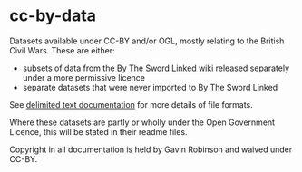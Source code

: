 # cc-by-data
Datasets available under CC-BY and/or OGL, mostly relating to the British Civil Wars. These are either:

- subsets of data from the [By The Sword Linked wiki](https://github.com/drgavinr/btsl/) released separately under a more permissive licence
- separate datasets that were never imported to By The Sword Linked

See [delimited text documentation](https://github.com/drgavinr/cc-by-data/blob/main/delimited-text.md) for more details of file formats.

Where these datasets are partly or wholly under the Open Government Licence, this will be stated in their readme files.

Copyright in all documentation is held by Gavin Robinson and waived under CC-BY.
